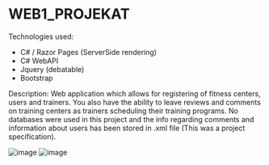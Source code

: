 # WEB1_PROJEKAT

Technologies used:
- C# / Razor Pages (ServerSide rendering)
- C# WebAPI 
- Jquery (debatable)
- Bootstrap

Description:
Web application which allows for registering of fitness centers, users and trainers. You also have the ability to leave reviews and comments on training centers as trainers scheduling their training programs.
No databases were used in this project and the info regarding comments and information about users has been stored in .xml file (This was a project specification).

![image](https://i.imgur.com/nfoaAmB.png)
![image](https://i.imgur.com/qnOVN8W.png)
